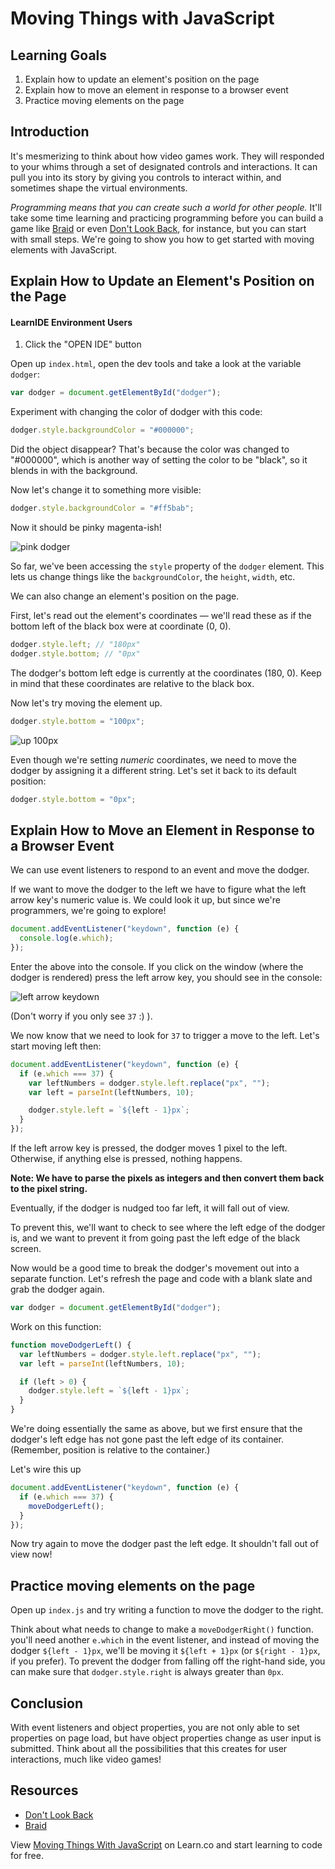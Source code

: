 # Moving Things with JavaScript

## Learning Goals

1. Explain how to update an element's position on the page
2. Explain how to move an element in response to a browser event
3. Practice moving elements on the page

## Introduction

It's mesmerizing to think about how video games work. They will responded to your whims
through a set of designated controls and interactions. It can pull you into its story by
giving you controls to interact within, and sometimes shape the virtual environments.

_Programming means that you can create such a world for other people._ It'll take some
time learning and practicing programming before you can build a game like
[Braid](http://braid-game.com/) or even [Don't Look Back](http://terrycavanaghgames.com/dontlookback/),
for instance, but you can start with small steps. We're going to show you how to get started with moving elements with JavaScript.

## Explain How to Update an Element's Position on the Page

#### LearnIDE Environment Users

1. Click the "OPEN IDE" button

Open up `index.html`, open the dev tools and take a look at the variable `dodger`:

```javascript
var dodger = document.getElementById("dodger");
```

Experiment with changing the color of dodger with this code:

```javascript
dodger.style.backgroundColor = "#000000";
```

Did the object disappear? That's because the color was changed to "#000000", which is
another way of setting the color to be "black", so it blends in with the background.

Now let's change it to something more visible:

```javascript
dodger.style.backgroundColor = "#ff5bab";
```

Now it should be pinky magenta-ish!

![pink dodger](https://curriculum-content.s3.amazonaws.com/skills-based-js/pink_dodger.png)

So far, we've been accessing the `style` property of the `dodger` element. This lets us change things like the `backgroundColor`, the `height`, `width`, etc.

We can also change an element's position on the page.

First, let's read out the element's coordinates — we'll read these as if the bottom left of the black box were at coordinate (0, 0).

```javascript
dodger.style.left; // "180px"
dodger.style.bottom; // "0px"
```

The dodger's bottom left edge is currently at the coordinates (180, 0). Keep in mind that
these coordinates are relative to the black box.

Now let's try moving the element up.

```javascript
dodger.style.bottom = "100px";
```

![up 100px](https://curriculum-content.s3.amazonaws.com/skills-based-js/pink_dodger_bottom_100.png)

Even though we're setting _numeric_ coordinates, we need to move the dodger by assigning it a different string. Let's set it back to its default position:

```javascript
dodger.style.bottom = "0px";
```

## Explain How to Move an Element in Response to a Browser Event

We can use event listeners to respond to an event and move the dodger.

If we want to move the dodger to the left we have to figure what the left arrow
key's numeric value is. We could look it up, but since we're programmers, we're going to
explore!

```javascript
document.addEventListener("keydown", function (e) {
  console.log(e.which);
});
```

Enter the above into the console. If you click on the window (where the dodger is rendered)
press the left arrow key, you should see in the console:

![left arrow keydown](https://curriculum-content.s3.amazonaws.com/skills-based-js/left_arrow_keydown.png)

(Don't worry if you only see `37` :) ).

We now know that we need to look for `37` to trigger a move to the left. Let's start moving
left then:

```javascript
document.addEventListener("keydown", function (e) {
  if (e.which === 37) {
    var leftNumbers = dodger.style.left.replace("px", "");
    var left = parseInt(leftNumbers, 10);

    dodger.style.left = `${left - 1}px`;
  }
});
```

If the left arrow key is pressed, the dodger moves 1 pixel to the left. Otherwise, if anything else is pressed, nothing happens.

**Note: We have to parse the pixels as integers and then convert them back to the pixel string.**

Eventually, if the dodger is nudged too far left, it will fall out of view.

To prevent this, we'll want to check to see where the left edge of the dodger is, and we want
to prevent it from going past the left edge of the black screen.

Now would be a good time to break the dodger's movement out into a separate function. Let's refresh the page and code with a blank slate and grab the dodger again.

```javascript
var dodger = document.getElementById("dodger");
```

Work on this function:

```javascript
function moveDodgerLeft() {
  var leftNumbers = dodger.style.left.replace("px", "");
  var left = parseInt(leftNumbers, 10);

  if (left > 0) {
    dodger.style.left = `${left - 1}px`;
  }
}
```

We're doing essentially the same as above, but we first ensure that the dodger's left edge has not gone past the left edge of its container. (Remember, position is relative to the container.)

Let's wire this up

```javascript
document.addEventListener("keydown", function (e) {
  if (e.which === 37) {
    moveDodgerLeft();
  }
});
```

Now try again to move the dodger past the left edge. It shouldn't fall out of view now!

## Practice moving elements on the page

Open up `index.js` and try writing a function to move the dodger to the right.

Think about what needs to change to make a `moveDodgerRight()` function. you'll need another
`e.which` in the event listener, and instead of moving the dodger `${left - 1}px`, we'll be
moving it `${left + 1}px` (or `${right - 1}px`, if you prefer). To prevent the dodger from
falling off the right-hand side, you can make sure that `dodger.style.right` is always
greater than `0px`.

## Conclusion

With event listeners and object properties, you are not only able to set properties on page
load, but have object properties change as user input is submitted. Think about all the
possibilities that this creates for user interactions, much like video games!

## Resources

- [Don't Look Back](http://terrycavanaghgames.com/dontlookback/)
- [Braid](http://braid-game.com/)

<p class='util--hide'>View <a href='https://learn.co/lessons/moving-things-with-javascript'>Moving Things With JavaScript</a> on Learn.co and start learning to code for free.</p>

